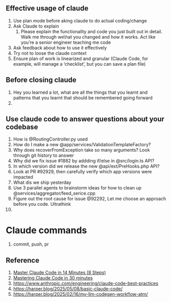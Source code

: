 ## Effective usage of claude
1. Use plan mode before aking claude to do actual coding/change
2. Ask Claude to explain
    1. Please explain the functionality and code you just built out in detail. Walk me through we\hat you changed and how it works. Act like you’re a senior engineer teaching me code
4. Ask feedback about how to use it effectively
5. Try not to loose the claude context
6. Ensure plan of work is linearized and granular (Claude Code, for example, will manage a ‘checklist’, but you can save a plan file)

## Before closing claude
1. Hey you learned a lot, what are all the things that you learnt and patterns that you learnt that should be remembered going forward
2.  


## Use claude code to answer questions about your codebase
1. How is @RoutingController.py used
2. How do I make a new @app/services/ValidationTemplateFactory?
3. Why does recoverFromException take so many arguments? Look through git history to answer
4. Why did we fix issue #1882 by addding if/else in @src/login.ts API?
5. In which version did we release the new @api/ext/PreHooks.php API?
6. Look at PR #92929, then carefully verify which app versions were impacted
7. What dis we ship yesterday
8. Use 3 parallel agents to brainstorm ideas for how to clean up @services/aggregator/feed_serice.cpp
9. Figure out the root cause for issue @92292, Let me choose an approach before you code. Ultrathink
10. 

# Claude commands
1. commit, push, pr

## Reference
1. [Master Claude Code in 14 Minutes (8 Steps)](https://www.youtube.com/watch?v=cjW6ofe7AY4)
2. [Mastering Claude Code in 30 minutes](https://www.youtube.com/watch?v=6eBSHbLKuN0&t=12s)
3. https://www.anthropic.com/engineering/claude-code-best-practices
4. https://harper.blog/2025/05/08/basic-claude-code/
5. https://harper.blog/2025/02/16/my-llm-codegen-workflow-atm/
